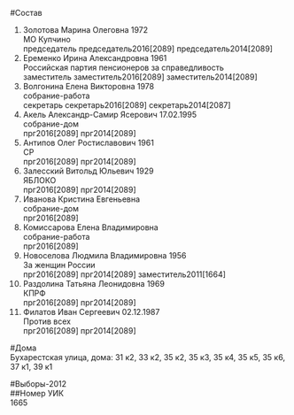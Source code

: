 #Состав  
1. Золотова Марина Олеговна 1972  
    МО Купчино  
    председатель председатель2016[2089] председатель2014[2089]  
2. Еременко Ирина Александровна 1961  
    Российская партия пенсионеров за справедливость  
    заместитель заместитель2016[2089] заместитель2014[2089]  
3. Волгонина Елена Викторовна 1978  
    собрание-работа  
    секретарь секретарь2016[2089] секретарь2014[2087]  
4. Акель Александр-Самир Ясерович 17.02.1995  
    собрание-дом  
    прг2016[2089] прг2014[2089]  
5. Антипов Олег Ростиславович 1961  
    СР  
    прг2016[2089] прг2014[2089]  
6. Залесский Витольд Юльевич 1929  
    ЯБЛОКО  
    прг2016[2089] прг2014[2089]  
7. Иванова Кристина Евгеньевна  
    собрание-дом  
    прг2016[2089]  
8. Комиссарова Елена Владимировна  
    собрание-работа  
    прг2016[2089]  
9. Новоселова Людмила Владимировна 1956  
    За женщин России  
    прг2016[2089] прг2014[2089] заместитель2011[1664]  
10. Раздолина Татьяна Леонидовна 1969  
    КПРФ  
    прг2016[2089] прг2014[2089]  
11. Филатов Иван Сергеевич 02.12.1987  
    Против всех  
    прг2016[2089] прг2014[2089]  
  
#Дома  
Бухарестская улица, дома: 31 к2, 33 к2, 35 к2, 35 к3, 35 к4, 35 к5, 35 к6, 37 к1, 39 к1  
  
#Выборы-2012  
##Номер УИК  
1665  
